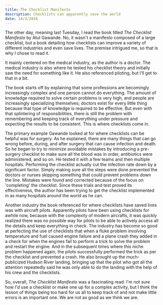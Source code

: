 ```yaml
---
title: The Checklist Manifesto
description: Checklists can apparently save the world
date: 14/3/2016
---
```


The other day, meaning last Tuesday, I read the book titled *The Checklist Manifesto* by Atul Gawande. No, it wasn't a manifesto composed of a large checklist, but a book detailing how checklists can improve a variety of different industries and even save lives. The premise intrigued me, so that is why I chose to read it.

It mainly centered on the medical industry, as the author is a doctor. The medical industry is also where he tested his checklist theory and initially saw the need for something like it. He also referenced piloting, but I'll get to that in a bit.

The book starts off by explaining that some professions are becomingly increasingly complex and one person cannot do everything. The amount of knowledge required to solve certain problems is very high, and people are increasingly specializing themselves; doctors exist for every little thing because that type of knowledge is required to be effective. But even with that splintering of responsibilities, there is still the problem with remembering and keeping track of everything under pressure and expecting the results to be consistent. This is where checklists come in.

The primary example Gawande looked at for where checklists can be helpful was for surgery. As he explained, there are many things that can go wrong before, during, and after surgery that can cause infection and death. So he began to try to minimize avoidable mistakes by introducing a pre-surgery checklist to make sure all the blood was in order, antibiotics were administered, and so on. He tested it with a few teams and then multiple hospitals. Performing the checklist actually cut the infection rate down by a significant factor. Simply making sure all the steps were done prevented the doctors or nurses skipping something that could prevent problems down the line. Mistakes were found and corrected because of the focus on 'completing' the checklist. Since these trials and test proved its effectiveness, the author has been trying to get the checklist implemented in as many hospitals around the world as he can.

Another industry the book referenced for where checklists have saved lives was with aircraft pilots. Apparently pilots have been using checklists for awhile now, because with the complexity of modern aircrafts, it was quickly realized there was no possible way for pilots to be able to actively access all the details and keep everything in check. The industry has become so good at perfecting the use of checklists that when a fluke problem involving temperature and fuel caused engine failure and a plane crash they added in a check for when the engines fail to perform a trick to solve the problem and restart the engine. And in the subsequent times where this niche problem happened again, the pilots successfully performed the trick as per the checklist and prevented a crash. He also brought up the much-publicized Hudson River landing, bringing up that the pilot who got all the attention repeatedly said he was only able to do the landing with the help of his crew and the checklists.

So, overall, *The Checklist Manifesto* was a fascinating read. I'm not sure how *I'd* use a checklist or make one up for a complex activity, but I think the lesson of things being too hard for us all to keep track of and not make little errors is an important one. We are not as good as we think we are.
